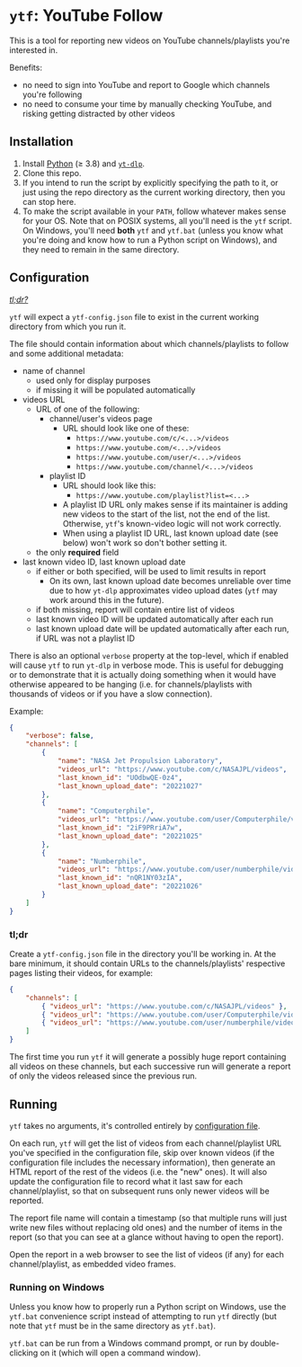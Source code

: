 # `ytf`: YouTube Follow

This is a tool for reporting new videos on YouTube channels/playlists you're
interested in.

Benefits:
* no need to sign into YouTube and report to Google which channels you're following
* no need to consume your time by manually checking YouTube, and risking getting distracted by other videos

## Installation

1. Install [Python](https://www.python.org/) (&ge; 3.8) and [`yt-dlp`](https://github.com/yt-dlp/yt-dlp).
2. Clone this repo.
3. If you intend to run the script by explicitly specifying the path to it,
   or just using the repo directory as the current working directory, then you
   can stop here.
4. To make the script available in your `PATH`, follow whatever makes sense for
   your OS.  Note that on POSIX systems, all you'll need is the `ytf` script.
   On Windows, you'll need **both** `ytf` and `ytf.bat` (unless you know what
   you're doing and know how to run a Python script on Windows), and they need
   to remain in the same directory.

## Configuration

[_tl;dr?_](#tldr)

`ytf` will expect a `ytf-config.json` file to exist in the current working
directory from which you run it.

The file should contain information about which channels/playlists to follow
and some additional metadata:
* name of channel
  * used only for display purposes
  * if missing it will be populated automatically
* videos URL
  * URL of one of the following:
    * channel/user's videos page
      * URL should look like one of these:
        * `https://www.youtube.com/c/<...>/videos`
        * `https://www.youtube.com/<...>/videos`
        * `https://www.youtube.com/user/<...>/videos`
        * `https://www.youtube.com/channel/<...>/videos`
    * playlist ID
      * URL should look like this:
        * `https://www.youtube.com/playlist?list=<...>`
      * A playlist ID URL only makes sense if its maintainer is adding new
        videos to the start of the list, not the end of the list.  Otherwise,
        `ytf`'s known-video logic will not work correctly.
      * When using a playlist ID URL, last known upload date (see below) won't
        work so don't bother setting it.
  * the only **required** field
* last known video ID, last known upload date
  * if either or both specified, will be used to limit results in report
    * On its own, last known upload date becomes unreliable over time due to how `yt-dlp` approximates video upload dates (`ytf` may work around this in the future).
  * if both missing, report will contain entire list of videos
  * last known video ID will be updated automatically after each run
  * last known upload date will be updated automatically after each run, if URL was not a playlist ID

There is also an optional `verbose` property at the top-level, which if enabled
will cause `ytf` to run `yt-dlp` in verbose mode.  This is useful for debugging
or to demonstrate that it is actually doing something when it would have
otherwise appeared to be hanging (i.e. for channels/playlists with thousands of
videos or if you have a slow connection).

Example:

```json
{
    "verbose": false,
    "channels": [
        {
            "name": "NASA Jet Propulsion Laboratory",
            "videos_url": "https://www.youtube.com/c/NASAJPL/videos",
            "last_known_id": "UOdbwQE-0z4",
            "last_known_upload_date": "20221027"
        },
        {
            "name": "Computerphile",
            "videos_url": "https://www.youtube.com/user/Computerphile/videos",
            "last_known_id": "2iF9PRriA7w",
            "last_known_upload_date": "20221025"
        },
        {
            "name": "Numberphile",
            "videos_url": "https://www.youtube.com/user/numberphile/videos",
            "last_known_id": "nQR1NY03zIA",
            "last_known_upload_date": "20221026"
        }
    ]
}
```

### tl;dr

Create a `ytf-config.json` file in the directory you'll be working in.  At the
bare minimum, it should contain URLs to the channels/playlists' respective
pages listing their videos, for example:

```json
{
    "channels": [
        { "videos_url": "https://www.youtube.com/c/NASAJPL/videos" },
        { "videos_url": "https://www.youtube.com/user/Computerphile/videos" },
        { "videos_url": "https://www.youtube.com/user/numberphile/videos" }
    ]
}
```

The first time you run `ytf` it will generate a possibly huge report containing
all videos on these channels, but each successive run will generate a report of
only the videos released since the previous run.

## Running

`ytf` takes no arguments, it's controlled entirely by [configuration file](#configuration).

On each run, `ytf` will get the list of videos from each channel/playlist URL
you've specified in the configuration file, skip over known videos (if the
configuration file includes the necessary information), then generate an HTML
report of the rest of the videos (i.e. the "new" ones).  It will also update
the configuration file to record what it last saw for each channel/playlist, so
that on subsequent runs only newer videos will be reported.

The report file name will contain a timestamp (so that multiple runs will just
write new files without replacing old ones) and the number of items in the
report (so that you can see at a glance without having to open the report).

Open the report in a web browser to see the list of videos (if any) for each
channel/playlist, as embedded video frames.

### Running on Windows

Unless you know how to properly run a Python script on Windows, use the
`ytf.bat` convenience script instead of attempting to run `ytf` directly (but
note that `ytf` must be in the same directory as `ytf.bat`).

`ytf.bat` can be run from a Windows command prompt, or run by double-clicking
on it (which will open a command window).
